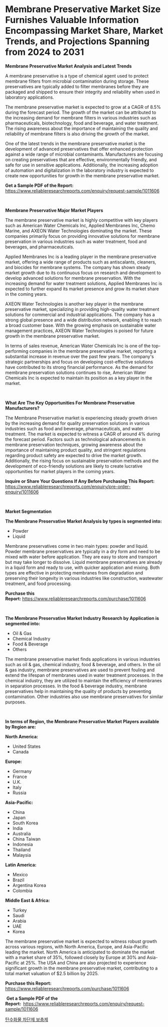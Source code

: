<p><h1>Membrane Preservative Market Size Furnishes Valuable Information Encompassing Market Share, Market Trends, and Projections Spanning from 2024 to 2031</h1></p><p><strong>Membrane Preservative Market Analysis and Latest Trends</strong></p>
<p><p>A membrane preservative is a type of chemical agent used to protect membrane filters from microbial contamination during storage. These preservatives are typically added to filter membranes before they are packaged and shipped to ensure their integrity and reliability when used in laboratory applications.</p><p>The membrane preservative market is expected to grow at a CAGR of 8.5% during the forecast period. The growth of the market can be attributed to the increasing demand for membrane filters in various industries such as pharmaceuticals, biotechnology, food and beverage, and water treatment. The rising awareness about the importance of maintaining the quality and reliability of membrane filters is also driving the growth of the market.</p><p>One of the latest trends in the membrane preservative market is the development of advanced preservatives that offer enhanced protection against a wide range of microbial contaminants. Manufacturers are focusing on creating preservatives that are effective, environmentally friendly, and safe for use in sensitive applications. Additionally, the increasing adoption of automation and digitalization in the laboratory industry is expected to create new opportunities for growth in the membrane preservative market.</p></p>
<p><strong>Get a Sample PDF of the Report:&nbsp;</strong> <a href="https://www.reliableresearchreports.com/enquiry/request-sample/1011606">https://www.reliableresearchreports.com/enquiry/request-sample/1011606</a></p>
<p>&nbsp;</p>
<p><strong>Membrane Preservative Major Market Players</strong></p>
<p><p>The membrane preservative market is highly competitive with key players such as American Water Chemicals Inc, Applied Membranes Inc, Chemo Marine, and AXEON Water Technologies dominating the market. These companies primarily focus on providing innovative solutions for membrane preservation in various industries such as water treatment, food and beverages, and pharmaceuticals.</p><p>Applied Membranes Inc is a leading player in the membrane preservative market, offering a wide range of products such as antiscalants, cleaners, and biocides for membrane systems. The company has shown steady market growth due to its continuous focus on research and development to develop advanced solutions for membrane preservation. With the increasing demand for water treatment solutions, Applied Membranes Inc is expected to further expand its market presence and grow its market share in the coming years.</p><p>AXEON Water Technologies is another key player in the membrane preservative market, specializing in providing high-quality water treatment solutions for commercial and industrial applications. The company has a strong global presence and a wide distribution network, enabling it to reach a broad customer base. With the growing emphasis on sustainable water management practices, AXEON Water Technologies is poised for future growth in the membrane preservative market.</p><p>In terms of sales revenue, American Water Chemicals Inc is one of the top-performing companies in the membrane preservative market, reporting a substantial increase in revenue over the past few years. The company's strategic partnerships and focus on developing cost-effective solutions have contributed to its strong financial performance. As the demand for membrane preservation solutions continues to rise, American Water Chemicals Inc is expected to maintain its position as a key player in the market.</p></p>
<p>&nbsp;</p>
<p><strong>What Are The Key Opportunities For Membrane Preservative Manufacturers?</strong></p>
<p><p>The Membrane Preservative market is experiencing steady growth driven by the increasing demand for quality preservation solutions in various industries such as food and beverage, pharmaceuticals, and water treatment. The market is expected to witness a CAGR of around 4% during the forecast period. Factors such as technological advancements in membrane preservation techniques, growing awareness about the importance of maintaining product quality, and stringent regulations regarding product safety are expected to drive the market growth. Additionally, the rising focus on sustainable preservation methods and the development of eco-friendly solutions are likely to create lucrative opportunities for market players in the coming years.</p></p>
<p><strong>Inquire or Share Your Questions If Any Before Purchasing This Report:</strong> <a href="https://www.reliableresearchreports.com/enquiry/pre-order-enquiry/1011606">https://www.reliableresearchreports.com/enquiry/pre-order-enquiry/1011606</a></p>
<p>&nbsp;</p>
<p><strong>Market Segmentation</strong></p>
<p><strong>The Membrane Preservative Market Analysis by types is segmented into:</strong></p>
<p><ul><li>Powder</li><li>Liquid</li></ul></p>
<p><p>Membrane preservatives come in two main types: powder and liquid. Powder membrane preservatives are typically in a dry form and need to be mixed with water before application. They are easy to store and transport but may take longer to dissolve. Liquid membrane preservatives are already in a liquid form and ready to use, with quicker application and mixing. Both types are effective in protecting membranes from degradation and preserving their longevity in various industries like construction, wastewater treatment, and food processing.</p></p>
<p><strong>Purchase this Report:&nbsp;</strong><a href="https://www.reliableresearchreports.com/purchase/1011606">https://www.reliableresearchreports.com/purchase/1011606</a></p>
<p>&nbsp;</p>
<p><strong>The Membrane Preservative Market Industry Research by Application is segmented into:</strong></p>
<p><ul><li>Oil & Gas</li><li>Chemical Industry</li><li>Food & Beverage</li><li>Others</li></ul></p>
<p><p>The membrane preservative market finds applications in various industries such as oil & gas, chemical industry, food & beverage, and others. In the oil & gas industry, membrane preservatives are used to prevent fouling and extend the lifespan of membranes used in water treatment processes. In the chemical industry, they are utilized to maintain the efficiency of membranes in separation processes. In the food & beverage industry, membrane preservatives help in maintaining the quality of products by preventing contamination. Other industries also use membrane preservatives for similar purposes.</p></p>
<p>&nbsp;</p>
<p><strong>In terms of Region, the Membrane Preservative Market Players available by Region are:</strong></p>
<p>
    <p> <strong> North America: </strong>
        <ul>
            <li>United States</li>
            <li>Canada</li>
        </ul>
        </p> 
    <p> <strong> Europe: </strong>
        <ul>
            <li>Germany</li>
            <li>France</li>
            <li>U.K.</li>
            <li>Italy</li>
            <li>Russia</li>
        </ul>
        </p> 
    <p> <strong> Asia-Pacific: </strong>
        <ul>
            <li>China</li>
            <li>Japan</li>
            <li>South Korea</li>
            <li>India</li>
            <li>Australia</li>
            <li>China Taiwan</li>
            <li>Indonesia</li>
            <li>Thailand</li>
            <li>Malaysia</li>
        </ul>
        </p> 
    <p> <strong> Latin America: </strong>
        <ul>
            <li>Mexico</li>
            <li>Brazil</li>
            <li>Argentina Korea</li>
            <li>Colombia</li>
        </ul>
        </p> 
    <p> <strong> Middle East & Africa: </strong>
        <ul>
            <li>Turkey</li>
            <li>Saudi</li>
            <li>Arabia</li>
            <li>UAE</li>
            <li>Korea</li>
        </ul>
    </p>
    </p>
<p><p>The membrane preservative market is expected to witness robust growth across various regions, with North America, Europe, and Asia-Pacific leading the market. North America is anticipated to dominate the market with a market share of 35%, followed closely by Europe at 30% and Asia-Pacific at 25%. The USA and China are also projected to experience significant growth in the membrane preservative market, contributing to a total market valuation of $2.5 billion by 2025.</p></p>
<p><strong>Purchase this Report: </strong><a href="https://www.reliableresearchreports.com/purchase/1011606">https://www.reliableresearchreports.com/purchase/1011606</a></p>
<p>&nbsp;<strong>Get a Sample PDF of the Report:&nbsp;&nbsp;</strong><a href="https://www.reliableresearchreports.com/enquiry/request-sample/1011606">https://www.reliableresearchreports.com/enquiry/request-sample/1011606</a></p>
<p><strong></strong></p>
<p><p><a href="https://medium.com/@bobbykihnyt57786/%ED%83%84%EC%88%98%ED%99%94%EB%AC%BC-%EC%B0%A8%EB%8B%A8%EC%A0%9C-%EB%B3%B4%EC%A1%B0%EC%A0%9C-%EC%8B%9C%EC%9E%A5-%EB%8F%99%ED%96%A5-%EB%B0%8F-%EC%8B%9C%EC%9E%A5-%EB%B6%84%EC%84%9D%EC%9D%80-2024-2031-%EA%B8%B0%EA%B0%84%EC%9D%84-%EC%9C%84%ED%95%B4-%EC%98%88%EC%B8%A1%EB%90%98%EC%97%88%EC%8A%B5%EB%8B%88%EB%8B%A4-4997051f1fc4">탄수화물 차단제 보충제</a></p></p>